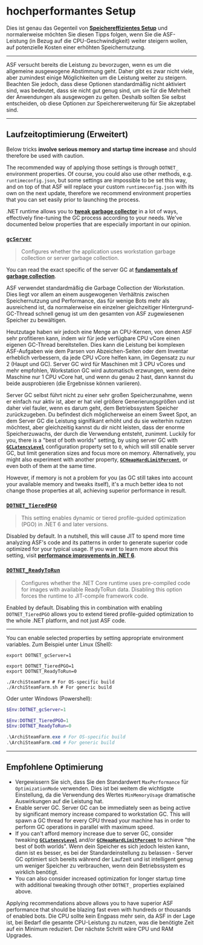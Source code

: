 # hochperformantes Setup

Dies ist genau das Gegenteil von **[Speichereffizientes Setup](https://github.com/JustArchiNET/ArchiSteamFarm/wiki/Low-memory-setup-de-DE#speichereffizientes-setup)** und normalerweise möchten Sie diesen Tipps folgen, wenn Sie die ASF-Leistung (in Bezug auf die CPU-Geschwindigkeit) weiter steigern wollen, auf potenzielle Kosten einer erhöhten Speichernutzung.

---

ASF versucht bereits die Leistung zu bevorzugen, wenn es um die allgemeine ausgewogene Abstimmung geht. Daher gibt es zwar nicht viele, aber zumindest einige Möglichkeiten um die Leistung weiter zu steigern. Beachten Sie jedoch, dass diese Optionen standardmäßig nicht aktiviert sind, was bedeutet, dass sie nicht gut genug sind, um sie für die Mehrheit der Anwendungen als ausgewogen zu gelten. Deshalb sollten Sie selbst entscheiden, ob diese Optionen zur Speichererweiterung für Sie akzeptabel sind.

---

## Laufzeitoptimierung (Erweitert)

Below tricks **involve serious memory and startup time increase** and should therefore be used with caution.

The recommended way of applying those settings is through `DOTNET_` environment properties. Of course, you could also use other methods, e.g. `runtimeconfig.json`, but some settings are impossible to be set this way, and on top of that ASF will replace your custom `runtimeconfig.json` with its own on the next update, therefore we recommend environment properties that you can set easily prior to launching the process.

.NET runtime allows you to **[tweak garbage collector](https://docs.microsoft.com/dotnet/core/run-time-config/garbage-collector)** in a lot of ways, effectively fine-tuning the GC process according to your needs. We've documented below properties that are especially important in our opinion.

### [`gcServer`](https://docs.microsoft.com/dotnet/core/run-time-config/garbage-collector#flavors-of-garbage-collection)

> Configures whether the application uses workstation garbage collection or server garbage collection.

You can read the exact specific of the server GC at **[fundamentals of garbage collection](https://docs.microsoft.com/dotnet/standard/garbage-collection/fundamentals)**.

ASF verwendet standardmäßig die Garbage Collection der Workstation. Dies liegt vor allem an einem ausgewogenen Verhältnis zwischen Speichernutzung und Performance, das für wenige Bots mehr als ausreichend ist, da normalerweise ein einzelner gleichzeitiger Hintergrund-GC-Thread schnell genug ist um den gesamten von ASF zugewiesenen Speicher zu bewältigen.

Heutzutage haben wir jedoch eine Menge an CPU-Kernen, von denen ASF sehr profitieren kann, indem wir für jede verfügbare CPU vCore einen eigenen GC-Thread bereitstellen. Dies kann die Leistung bei komplexen ASF-Aufgaben wie dem Parsen von Abzeichen-Seiten oder dem Inventar erheblich verbessern, da jede CPU vCore helfen kann, im Gegensatz zu nur 2 (Haupt und GC). Server GC wird für Maschinen mit 3 CPU vCores und mehr empfohlen, Workstation GC wird automatisch erzwungen, wenn deine Maschine nur 1 CPU vCore hat, und wenn du genau 2 hast, dann kannst du beide ausprobieren (die Ergebnisse können variieren).

Server GC selbst führt nicht zu einer sehr großen Speicherzunahme, wenn er einfach nur aktiv ist, aber er hat viel größere Generierungsgrößen und ist daher viel fauler, wenn es darum geht, dem Betriebssystem Speicher zurückzugeben. Du befindest dich möglicherweise an einem Sweet Spot, an dem Server GC die Leistung signifikant erhöht und du sie weiterhin nutzen möchtest, aber gleichzeitig kannst du dir nicht leisten, dass der enorme Speicherzuwachs, der durch die Verwendung entsteht, zunimmt. Luckily for you, there is a "best of both worlds" setting, by using server GC with **[`GCLatencyLevel`](https://github.com/JustArchiNET/ArchiSteamFarm/wiki/Low-memory-setup#gclatencylevel)** configuration property set to `0`, which will still enable server GC, but limit generation sizes and focus more on memory. Alternatively, you might also experiment with another property, **[`GCHeapHardLimitPercent`](https://github.com/JustArchiNET/ArchiSteamFarm/wiki/Low-memory-setup#gcheaphardlimitpercent)**, or even both of them at the same time.

However, if memory is not a problem for you (as GC still takes into account your available memory and tweaks itself), it's a much better idea to not change those properties at all, achieving superior performance in result.

### **[`DOTNET_TieredPGO`](https://docs.microsoft.com/dotnet/core/run-time-config/compilation#profile-guided-optimization)**

> This setting enables dynamic or tiered profile-guided optimization (PGO) in .NET 6 and later versions.

Disabled by default. In a nutshell, this will cause JIT to spend more time analyzing ASF's code and its patterns in order to generate superior code optimized for your typical usage. If you want to learn more about this setting, visit **[performance improvements in .NET 6](https://devblogs.microsoft.com/dotnet/performance-improvements-in-net-6)**.

### **[`DOTNET_ReadyToRun`](https://docs.microsoft.com/dotnet/core/run-time-config/compilation#readytorun)**

> Configures whether the .NET Core runtime uses pre-compiled code for images with available ReadyToRun data. Disabling this option forces the runtime to JIT-compile framework code.

Enabled by default. Disabling this in combination with enabling `DOTNET_TieredPGO` allows you to extend tiered profile-guided optimization to the whole .NET platform, and not just ASF code.

---

You can enable selected properties by setting appropriate environment variables. Zum Beispiel unter Linux (Shell):

```shell
export DOTNET_gcServer=1

export DOTNET_TieredPGO=1
export DOTNET_ReadyToRun=0

./ArchiSteamFarm # For OS-specific build
./ArchiSteamFarm.sh # For generic build
```

Oder unter Windows (Powershell):

```powershell
$Env:DOTNET_gcServer=1

$Env:DOTNET_TieredPGO=1
$Env:DOTNET_ReadyToRun=0

.\ArchiSteamFarm.exe # For OS-specific build
.\ArchiSteamFarm.cmd # For generic build
```

---

## Empfohlene Optimierung

- Vergewissern Sie sich, dass Sie den Standardwert `MaxPerformance` für `OptimizationMode` verwenden. Dies ist bei weitem die wichtigste Einstellung, da die Verwendung des Wertes `MinMemoryUsage` dramatische Auswirkungen auf die Leistung hat.
- Enable server GC. Server GC can be immediately seen as being active by significant memory increase compared to workstation GC. This will spawn a GC thread for every CPU thread your machine has in order to perform GC operations in parallel with maximum speed.
- If you can't afford memory increase due to server GC, consider tweaking **[`GCLatencyLevel`](https://github.com/JustArchiNET/ArchiSteamFarm/wiki/Low-memory-setup#gclatencylevel)** and/or **[`GCHeapHardLimitPercent`](https://github.com/JustArchiNET/ArchiSteamFarm/wiki/Low-memory-setup#gcheaphardlimitpercent)** to achieve "the best of both worlds". Wenn dein Speicher es sich jedoch leisten kann, dann ist es besser, es bei der Standardeinstellung zu belassen - Server GC optimiert sich bereits während der Laufzeit und ist intelligent genug um weniger Speicher zu verbrauchen, wenn dein Betriebssystem es wirklich benötigt.
- You can also consider increased optimization for longer startup time with additional tweaking through other `DOTNET_` properties explained above.

Applying recommendations above allows you to have superior ASF performance that should be blazing fast even with hundreds or thousands of enabled bots. Die CPU sollte kein Engpass mehr sein, da ASF in der Lage ist, bei Bedarf die gesamte CPU-Leistung zu nutzen, was die benötigte Zeit auf ein Minimum reduziert. Der nächste Schritt wäre CPU und RAM Upgrades.